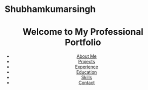 # Shubhamkumarsingh
<!DOCTYPE html>
<html>
<head>
  <title>Shubhamkumar Singh's Health Informatics Portfolio</title>
</head>
<body>
  <header>
    <h1>Welcome to My Professional Portfolio</h1>
    <nav>
      <ul>
        <li><a href="#about">About Me</a></li>
        <li><a href="#projects">Projects</a></li>
        <li><a href="#experience">Experience</a></li>
        <li><a href="#education">Education</a></li>
        <li><a href="#skills">Skills</a></li>
        <li><a href="#contact">Contact</a></li>
      </ul>
    </nav>
  </header>
  <section id="about">
    <!-- Insert your summary here -->
  </section>
  <!-- Repeat for each section like projects, experience, etc. -->
  <footer>
    <!-- Insert contact information and links to LinkedIn, etc. -->
  </footer>
</body>
</html>

